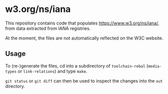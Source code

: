 # w3.org/ns/iana

This repository contains code that populates https://www.w3.org/ns/iana/,
from data extracted from IANA registries.

At the moment, the files are not automatically reflected on the W3C website.

## Usage

To (re-)generate the files, cd into a subdirectory of `toolchain-rebal`
(`media-types` or `link-relations`) and type `make`.

`git status` or `git diff` can then be used to inspect the changes into the `out` directory.
